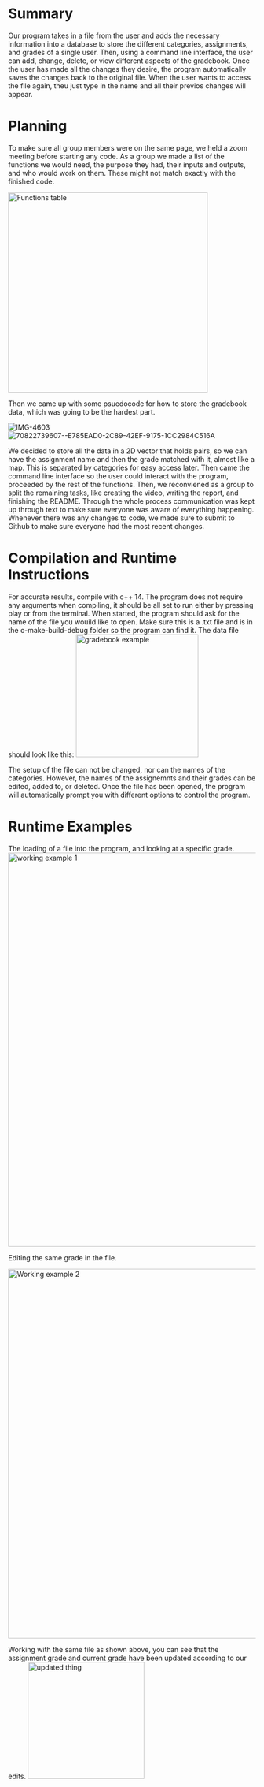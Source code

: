 # Summary
Our program takes in a file from the user and adds the necessary information into a database to store the different categories, assignments, and grades of a single user.
Then, using a command line interface, the user can add, change, delete, or view different aspects of the gradebook. Once the user has made all the changes they desire, 
the program automatically saves the changes back to the original file. When the user wants to access the file again, theu just type in the name and all their previos changes
will appear. 

# Planning
To make sure all group members were on the same page, we held a zoom meeting before starting any code. As a group we made a list of the functions we would need, the purpose they had, their inputs and outputs, and who would work on them. These might not match exactly with the finished code.

<img width="406" alt="Functions table" src="https://github.com/andrew56012/CSC-211-Project/assets/123496094/305d4ec9-eed9-40f0-842c-fbeba769bcbe">

Then we came up with some psuedocode for how to store the gradebook data, which was going to be the hardest part.

![IMG-4603](https://github.com/andrew56012/CSC-211-Project/assets/123496094/d89bf322-5ef6-4e4f-83a0-dcaa868ea0f5)
![70822739607--E785EAD0-2C89-42EF-9175-1CC2984C516A](https://github.com/andrew56012/CSC-211-Project/assets/123496094/74b73019-9287-4dad-a71d-7259aa402cb0)

We decided to store all the data in a 2D vector that holds pairs, so we can have the assignment name and then the grade matched with it, almost like a map. This is separated by categories for easy access later. Then came the command line interface so the user could interact with the program, proceeded by the rest of the functions. Then, we reconviened as a group to split the remaining tasks, like creating the video, writing the report, and finishing the README. Through the whole process communication was kept up through text to make sure everyone was aware of everything happening. Whenever there was any changes to code, we made sure to submit to Github to make sure everyone had the most recent changes. 

# Compilation and Runtime Instructions
For accurate results, compile with c++ 14. The program does not require any arguments when compiling, it should be all set to run either by pressing play or from the terminal. When started, the program should ask for the name of the file you wouild like to open. Make sure this is a .txt file and is in the c-make-build-debug folder so the program can find it. The data file should look like this: 
<img width="249" alt="gradebook example" src="https://github.com/andrew56012/CSC-211-Project/assets/123496094/cdbae29a-93d9-4b19-9f3e-686eefa62394">

The setup of the file can not be changed, nor can the names of the categories. However, the names of the assignemnts and their grades can be edited, added to, or deleted.
Once the file has been opened, the program will automatically prompt you with different options to control the program. 

# Runtime Examples
The loading of a file into the program, and looking at a specific grade.
<img width="800" alt="working example 1" src="https://github.com/andrew56012/CSC-211-Project/assets/123496094/224dfcf8-ad3e-442f-8c86-2c7d57592240">

Editing the same grade in the file. 

<img width="750" alt="Working example 2" src="https://github.com/andrew56012/CSC-211-Project/assets/123496094/fcda22c8-55d9-4e90-b3fc-6d239afafa0e">

Working with the same file as shown above, you can see that the assignment grade and current grade have been updated according to our edits. 
<img width="237" alt="updated thing" src="https://github.com/andrew56012/CSC-211-Project/assets/123496094/ac8e60ef-6080-4499-8f99-f4a9354d749f">






